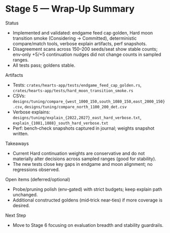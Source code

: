 ﻿# Stage 5 — Wrap‑Up Summary

Status
- Implemented and validated: endgame feed cap golden, Hard moon transition smoke (Considering → Committed), deterministic compare/match tools, verbose explain artifacts, perf snapshots.
- Disagreement scans across 150–200 seeds/seat show stable counts; env‑only +5/+5 continuation nudges did not change counts in sampled ranges.
- All tests pass; goldens stable.

Artifacts
- Tests: `crates/hearts-app/tests/endgame_feed_cap_golden.rs`, `crates/hearts-app/tests/hard_moon_transition_smoke.rs`
- CSVs: `designs/tuning/compare_{west_1000_150,south_1080_150,east_2000_150}.csv`, `designs/tuning/compare_north_1100_200_det.csv`
- Verbose explains: `designs/tuning/explain_{2022,2027}_east_hard_verbose.txt`, `explain_{1081,1088}_south_hard_verbose.txt`
- Perf: bench‑check snapshots captured in journal; weights snapshot written.

Takeaways
- Current Hard continuation weights are conservative and do not materially alter decisions across sampled ranges (good for stability).
- The new tests close key gaps in endgame and moon alignment; no regressions observed.

Open items (deferred/optional)
- Probe/pruning polish (env‑gated) with strict budgets; keep explain path unchanged.
- Additional constructed goldens (mid‑trick near‑ties) if more coverage is desired.

Next Step
- Move to Stage 6 focusing on evaluation breadth and stability guardrails.